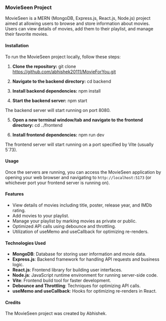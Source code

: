 

### MovieSeen Project

MovieSeen is a MERN (MongoDB, Express.js, React.js, Node.js) project aimed at allowing users to browse and store information about movies. Users can view details of movies, add them to their playlist, and manage their favorite movies.

#### Installation

To run the MovieSeen project locally, follow these steps:

1. **Clone the repository:**
git clone https://github.com/abhishek20111/MovieForYou.git


2. **Navigate to the backend directory:**
cd backend


3. **Install backend dependencies:**
npm install


4. **Start the backend server:**
npm start

The backend server will start running on port 8080.

5. **Open a new terminal window/tab and navigate to the frontend directory:**
cd ../frontend


6. **Install frontend dependencies:**
npm run dev

The frontend server will start running on a port specified by Vite (usually 5`73).

#### Usage

Once the servers are running, you can access the MovieSeen application by opening your web browser and navigating to `http://localhost:5173` (or whichever port your frontend server is running on).

#### Features

- View details of movies including title, poster, release year, and IMDb rating.
- Add movies to your playlist.
- Manage your playlist by marking movies as private or public.
- Optimized API calls using debounce and throttling.
- Utilization of useMemo and useCallback for optimizing re-renders.

#### Technologies Used

- **MongoDB**: Database for storing user information and movie data.
- **Express.js**: Backend framework for handling API requests and business logic.
- **React.js**: Frontend library for building user interfaces.
- **Node.js**: JavaScript runtime environment for running server-side code.
- **Vite**: Frontend build tool for faster development.
- **Debounce and Throttling**: Techniques for optimizing API calls.
- **useMemo and useCallback**: Hooks for optimizing re-renders in React.

#### Credits

The MovieSeen project was created by Abhishek.


